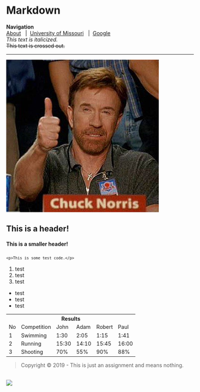 # Markdown
<html>
  <head>
<b>Navigation</b>
<br><a href="markdown.html">About</a>
&nbsp;&nbsp;|&nbsp;&nbsp;<a href="https://missouri.edu">University of Missouri</a>
&nbsp;&nbsp;|&nbsp;&nbsp;<a href="https://google.com">Google</a>
    <br><i>This text is italicized.</i>
    <br><s>This text is crossed out.</s>
<hr>
<img src="iu.jpg">

<h2>This is a header!</h2>

<h4>This is a smaller header!</h4>
</head>

<code>```<p>This is some test code.</p>```</code>
<ol>
  <li>test</li>
  <li>test</li>
  <li>test</li>
  </ol>
  
 <ul>
  <li>test</li>
  <li>test</li>
  <li>test</li>
  </ul>
  
 <table>
  <tr>
    <th colspan="6">Results</th>
  </tr>
  <tr>
    <td>No</td>
    <td>Competition</td>
    <td>John</td>
    <td>Adam</td>
    <td>Robert</td>
    <td>Paul</td>
  </tr>
  <tr>
    <td>1</td>
    <td>Swimming</td>
    <td>1:30</td>
    <td>2:05</td>
    <td>1:15</td>
    <td>1:41</td>
  </tr>
  <tr>
    <td>2</td>
    <td>Running</td>
    <td>15:30</td>
    <td>14:10</td>
    <td>15:45</td>
    <td>16:00</td>
  </tr>
  <tr>
    <td>3</td>
    <td>Shooting</td>
    <td>70%</td>
    <td>55%</td>
    <td>90%</td>
    <td>88%</td>
  </tr>
</table>
<blockquote>Copyright &copy; 2019 - This is just an assignment and means nothing.</blockquote>
<br><img src="https://www.hscripts.com/freeimages/logos/academic-institution-logos/university-of-mizzou/mu-logo-clipart-128.gif">
</html>
